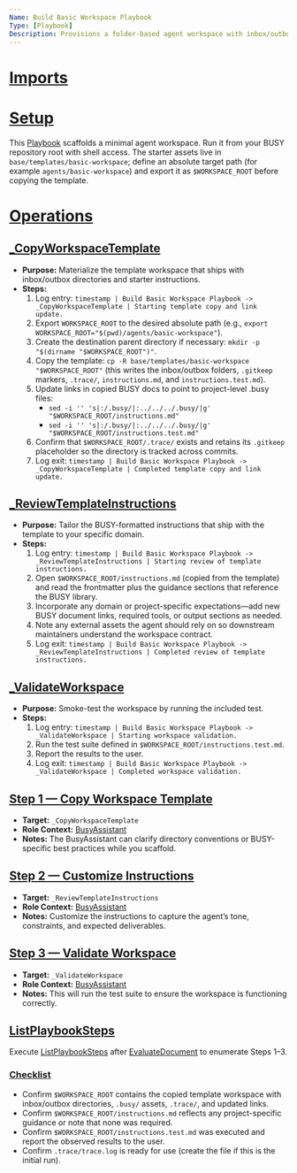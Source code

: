 ```yaml
---
Name: Build Basic Workspace Playbook
Type: [Playbook]
Description: Provisions a folder-based agent workspace with inbox/outbox automation and a Gemini handoff script.
---
```


# [Imports](../core/document.md#imports-section)
[Playbook]:../core/playbook.md
[Document]:../core/document.md
[Operation]:../core/operation.md
[Tool]:../core/tool.md
[BusyAssistant]:./busy-assistant.md
[EvaluateDocument]:../core/document.md#evaluatedocument
[ExecutePlaybook]:../core/playbook.md#executeplaybook
[ListPlaybookSteps]:../core/playbook.md#listplaybooksteps

# [Setup](../core/document.md#setup-section)
This [Playbook] scaffolds a minimal agent workspace. Run it from your BUSY repository root with shell access. The starter assets live in `base/templates/basic-workspace`; define an absolute target path (for example `agents/basic-workspace`) and export it as `$WORKSPACE_ROOT` before copying the template.

# [Operations](../core/document.md#operations-section)

## [_CopyWorkspaceTemplate][Operation]
- **Purpose:** Materialize the template workspace that ships with inbox/outbox directories and starter instructions.
- **Steps:**
    1. Log entry: `timestamp | Build Basic Workspace Playbook -> _CopyWorkspaceTemplate | Starting template copy and link update.`
    2. Export `WORKSPACE_ROOT` to the desired absolute path (e.g., `export WORKSPACE_ROOT="$(pwd)/agents/basic-workspace"`).
    2. Create the destination parent directory if necessary: `mkdir -p "$(dirname "$WORKSPACE_ROOT")"`.
    3. Copy the template: `cp -R base/templates/basic-workspace "$WORKSPACE_ROOT"` (this writes the inbox/outbox folders, `.gitkeep` markers, `.trace/`, `instructions.md`, and `instructions.test.md`).
    4. Update links in copied BUSY docs to point to project-level .busy files:
        - `sed -i '' 's|:/.busy/|:../../../.busy/|g' "$WORKSPACE_ROOT/instructions.md"`
        - `sed -i '' 's|:/.busy/|:../../../.busy/|g' "$WORKSPACE_ROOT/instructions.test.md"`
    5. Confirm that `$WORKSPACE_ROOT/.trace/` exists and retains its `.gitkeep` placeholder so the directory is tracked across commits.
    6. Log exit: `timestamp | Build Basic Workspace Playbook -> _CopyWorkspaceTemplate | Completed template copy and link update.`


## [_ReviewTemplateInstructions][Operation]
- **Purpose:** Tailor the BUSY-formatted instructions that ship with the template to your specific domain.
- **Steps:**
    1. Log entry: `timestamp | Build Basic Workspace Playbook -> _ReviewTemplateInstructions | Starting review of template instructions.`
    2. Open `$WORKSPACE_ROOT/instructions.md` (copied from the template) and read the frontmatter plus the guidance sections that reference the BUSY library.
    2. Incorporate any domain or project-specific expectations—add new BUSY document links, required tools, or output sections as needed.
    3. Note any external assets the agent should rely on so downstream maintainers understand the workspace contract.
    4. Log exit: `timestamp | Build Basic Workspace Playbook -> _ReviewTemplateInstructions | Completed review of template instructions.`

## [_ValidateWorkspace][Operation]
- **Purpose:** Smoke-test the workspace by running the included test.
- **Steps:**
    1. Log entry: `timestamp | Build Basic Workspace Playbook -> _ValidateWorkspace | Starting workspace validation.`
    2. Run the test suite defined in `$WORKSPACE_ROOT/instructions.test.md`.
    2. Report the results to the user.
    3. Log exit: `timestamp | Build Basic Workspace Playbook -> _ValidateWorkspace | Completed workspace validation.`

## [Step 1 — Copy Workspace Template](../core/playbook.md#sequence-step)
- **Target:** `_CopyWorkspaceTemplate`
- **Role Context:** [BusyAssistant]
- **Notes:** The BusyAssistant can clarify directory conventions or BUSY-specific best practices while you scaffold.

## [Step 2 — Customize Instructions](../core/playbook.md#sequence-step)
- **Target:** `_ReviewTemplateInstructions`
- **Role Context:** [BusyAssistant]
- **Notes:** Customize the instructions to capture the agent’s tone, constraints, and expected deliverables.

## [Step 3 — Validate Workspace](../core/playbook.md#sequence-step)
- **Target:** `_ValidateWorkspace`
- **Role Context:** [BusyAssistant]
- **Notes:** This will run the test suite to ensure the workspace is functioning correctly.

## [ListPlaybookSteps](../core/playbook.md#listplaybooksteps)
Execute [ListPlaybookSteps] after [EvaluateDocument] to enumerate Steps 1–3.

### [Checklist](../core/checklist.md#checklist)
- Confirm `$WORKSPACE_ROOT` contains the copied template workspace with inbox/outbox directories, `.busy/` assets, `.trace/`, and updated links.
- Confirm `$WORKSPACE_ROOT/instructions.md` reflects any project-specific guidance or note that none was required.
- Confirm `$WORKSPACE_ROOT/instructions.test.md` was executed and report the observed results to the user.
- Confirm `.trace/trace.log` is ready for use (create the file if this is the initial run).

